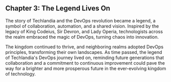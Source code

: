 ## Chapter 3: The Legend Lives On

The story of Techlandia and the DevOps revolution became a legend, a symbol of collaboration, automation, and a shared vision. Inspired by the legacy of King Codeius, Sir Devron, and Lady Operia, technologists across the realm embraced the magic of DevOps, turning chaos into innovation.

The kingdom continued to thrive, and neighboring realms adopted DevOps principles, transforming their own landscapes. As time passed, the legend of Techlandia's DevOps journey lived on, reminding future generations that collaboration and a commitment to continuous improvement could pave the way for a brighter and more prosperous future in the ever-evolving kingdom of technology.
